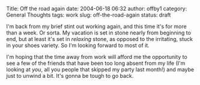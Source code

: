 Title: Off the road again
date: 2004-06-18 06:32
author: offby1
category: General Thoughts
tags: work
slug: off-the-road-again
status: draft

I'm back from my brief stint out working again, and this time it's for more than a week. Or sorta. My vacation is set in stone nearly from beginning to end, but at least it's set in _relaxing_ stone, as opposed to the irritating, stuck in your shoes variety. So I'm looking forward to most of it.

I'm hoping that the time away from work will afford me the opportunity to see a few of the friends that have been too long absent from my life (I'm looking at _you_, all you people that skipped my party last month!) and maybe just to unwind a bit. It's gonna be tough to go back.
